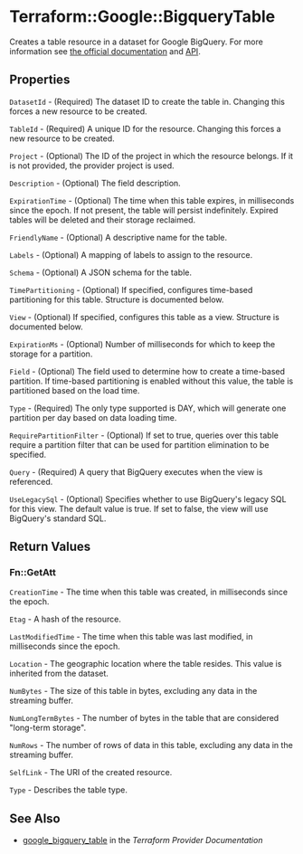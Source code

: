 # Terraform::Google::BigqueryTable

Creates a table resource in a dataset for Google BigQuery. For more information see
[the official documentation](https://cloud.google.com/bigquery/docs/) and
[API](https://cloud.google.com/bigquery/docs/reference/rest/v2/tables).

## Properties

`DatasetId` - (Required) The dataset ID to create the table in. Changing this forces a new resource to be created.

`TableId` - (Required) A unique ID for the resource. Changing this forces a new resource to be created.

`Project` - (Optional) The ID of the project in which the resource belongs. If it is not provided, the provider project is used.

`Description` - (Optional) The field description.

`ExpirationTime` - (Optional) The time when this table expires, in milliseconds since the epoch. If not present, the table will persist indefinitely. Expired tables will be deleted and their storage reclaimed.

`FriendlyName` - (Optional) A descriptive name for the table.

`Labels` - (Optional) A mapping of labels to assign to the resource.

`Schema` - (Optional) A JSON schema for the table.

`TimePartitioning` - (Optional) If specified, configures time-based partitioning for this table. Structure is documented below.

`View` - (Optional) If specified, configures this table as a view. Structure is documented below.

`ExpirationMs` -  (Optional) Number of milliseconds for which to keep the storage for a partition.

`Field` - (Optional) The field used to determine how to create a time-based partition. If time-based partitioning is enabled without this value, the table is partitioned based on the load time.

`Type` - (Required) The only type supported is DAY, which will generate one partition per day based on data loading time.

`RequirePartitionFilter` - (Optional) If set to true, queries over this table require a partition filter that can be used for partition elimination to be specified.

`Query` - (Required) A query that BigQuery executes when the view is referenced.

`UseLegacySql` - (Optional) Specifies whether to use BigQuery's legacy SQL for this view. The default value is true. If set to false, the view will use BigQuery's standard SQL.


## Return Values

### Fn::GetAtt

`CreationTime` - The time when this table was created, in milliseconds since the epoch.

`Etag` - A hash of the resource.

`LastModifiedTime` - The time when this table was last modified, in milliseconds since the epoch.

`Location` - The geographic location where the table resides. This value is inherited from the dataset.

`NumBytes` - The size of this table in bytes, excluding any data in the streaming buffer.

`NumLongTermBytes` - The number of bytes in the table that are considered "long-term storage".

`NumRows` - The number of rows of data in this table, excluding any data in the streaming buffer.

`SelfLink` - The URI of the created resource.

`Type` - Describes the table type.

## See Also

* [google_bigquery_table](https://www.terraform.io/docs/providers/google/r/bigquery_table.html) in the _Terraform Provider Documentation_